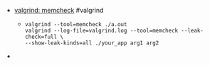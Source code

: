 - [valgrind: memcheck](https://zhuanlan.zhihu.com/p/92074597) #valgrind
	- ```
	  valgrind --tool=memcheck ./a.out
	  valgrind --log-file=valgrind.log --tool=memcheck --leak-check=full \
	  --show-leak-kinds=all ./your_app arg1 arg2
	  ```
-